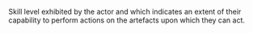 ﻿Skill level exhibited by the actor and which indicates an extent of their capability to perform actions on the artefacts upon which they can act.

